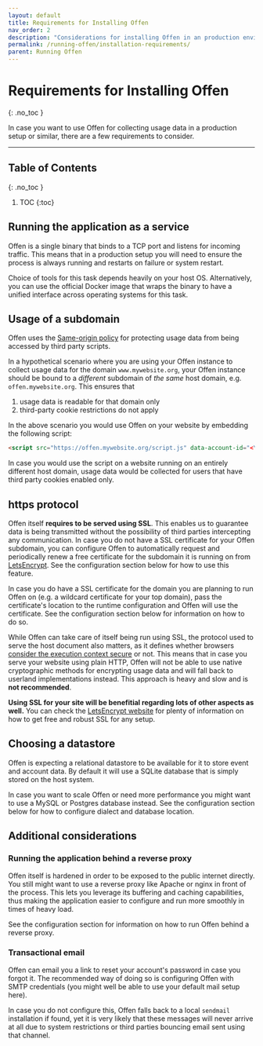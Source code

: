 ```yaml
---
layout: default
title: Requirements for Installing Offen
nav_order: 2
description: "Considerations for installing Offen in an production environment."
permalink: /running-offen/installation-requirements/
parent: Running Offen
---
```


# Requirements for Installing Offen
{: .no_toc }

In case you want to use Offen for collecting usage data in a production setup or similar, there are a few requirements to consider.

---

## Table of Contents
{: .no_toc }

1. TOC
{:toc}

## Running the application as a service

Offen is a single binary that binds to a TCP port and listens for incoming traffic. This means that in a production setup you will need to ensure the process is always running and restarts on failure or system restart.

Choice of tools for this task depends heavily on your host OS. Alternatively, you can use the official Docker image that wraps the binary to have a unified interface across operating systems for this task.

## Usage of a subdomain

Offen uses the [Same-origin policy][sop] for protecting usage data from being accessed by third party scripts.

In a hypothetical scenario where you are using your Offen instance to collect usage data for the domain `www.mywebsite.org`, your Offen instance should be bound to a _different_ subdomain of _the same_ host domain, e.g. `offen.mywebsite.org`. This ensures that
1. usage data is readable for that domain only
1. third-party cookie restrictions do not apply

In the above scenario you would use Offen on your website by embedding the following script:

```html
<script src="https://offen.mywebsite.org/script.js" data-account-id="<YOUR_ACCOUNT_ID>"></script>
```

In case you would use the script on a website running on an entirely different host domain, usage data would be collected for users that have third party cookies enabled only.

[sop]: https://developer.mozilla.org/en-US/docs/Web/Security/Same-origin_policy

## https protocol

Offen itself __requires to be served using SSL__. This enables us to guarantee data is being transmitted without the possibility of third parties intercepting any communication. In case you do not have a SSL certificate for your Offen subdomain, you can configure Offen to automatically request and periodically renew a free certificate for the subdomain it is running on from [LetsEncrypt][lets-encrypt]. See the configuration section below for how to use this feature.

In case you do have a SSL certificate for the domain you are planning to run Offen on (e.g. a wildcard certificate for your top domain), pass the certificate's location to the runtime configuration and Offen will use the certificate. See the configuration section below for information on how to do so.

While Offen can take care of itself being run using SSL, the protocol used to serve the host document also matters, as it defines whether browsers [consider the execution context secure][secure-context] or not. This means that in case you serve your website using plain HTTP, Offen will not be able to use native cryptographic methods for encrypting usage data and will fall back to userland implementations instead. This approach is heavy and slow and is __not recommended__.

__Using SSL for your site will be benefitial regarding lots of other aspects as well.__ You can check the [LetsEncrypt website][lets-encrypt] for plenty of information on how to get free and robust SSL for any setup.

[lets-encrypt]: https://letsencrypt.org/
[secure-context]: https://developer.mozilla.org/en-US/docs/Web/Security/Secure_Contexts/features_restricted_to_secure_contexts

## Choosing a datastore

Offen is expecting a relational datastore to be available for it to store event and account data. By default it will use a SQLite database that is simply stored on the host system.

In case you want to scale Offen or need more performance you might want to use a MySQL or Postgres database instead. See the configuration section below for how to configure dialect and database location.

## Additional considerations

### Running the application behind a reverse proxy

Offen itself is hardened in order to be exposed to the public internet directly. You still might want to use a reverse proxy like Apache or nginx in front of the process. This lets you leverage its buffering and caching capabilities, thus making the application easier to configure and run more smoothly in times of heavy load.

See the configuration section for information on how to run Offen behind a reverse proxy.

### Transactional email

Offen can email you a link to reset your account's password in case you forgot it. The recommended way of doing so is configuring Offen with SMTP credentials (you might well be able to use your default mail setup here).

In case you do not configure this, Offen falls back to a local `sendmail` installation if found, yet it is very likely that these messages will never arrive at all due to system restrictions or third parties bouncing email sent using that channel.
